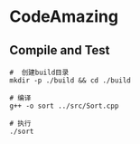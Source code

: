 # CodeAmazing

## Compile and Test

```shell
#  创建build目录
mkdir -p ./build && cd ./build

# 编译
g++ -o sort ../src/Sort.cpp

# 执行
./sort
```

